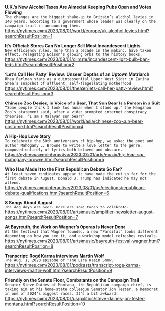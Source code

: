 **U.K.’s New Alcohol Taxes Are Aimed at Keeping Pubs Open and Votes Flowing**\
`The changes are the biggest shake-up to Britain’s alcohol levies in 140 years, according to a government whose leader was clearly on the campaign trail in announcing them.`\
https://nytimes.com/2023/08/01/world/europe/uk-alcohol-levies.html?searchResultPosition=1

**It’s Official: Stores Can No Longer Sell Most Incandescent Lights**\
`New efficiency rules, more than a decade in the making, have taken effect, relegating Edison’s glowing orbs to the history books.`\
https://nytimes.com/2023/08/01/climate/incandescent-light-bulb-ban-leds.html?searchResultPosition=2

**‘Let’s Call Her Patty’ Review: Unseen Depths of an Uptown Matriarch**\
`Rhea Perlman stars as a quintessential Upper West Sider in Zarina Shea’s snapshot of affluent, self-flagellating motherhood`\
https://nytimes.com/2023/08/01/theater/lets-call-her-patty-review.html?searchResultPosition=3

**Chinese Zoo Denies, in Voice of a Bear, That Sun Bear Is a Person in a Suit**\
`“Some people think I look too human when I stand up,” the Hangzhou Zoo’s statement said, after a video prompted internet conspiracy theories. “I am a Malayan sun bear!”`\
https://nytimes.com/2023/08/01/world/asia/chinese-zoo-sun-bear-costume.html?searchResultPosition=4

**A Hip-Hop Love Story**\
`To celebrate the 50th anniversary of hip-hop, we asked the poet and author Mahogany L. Browne to write a love letter to the genre, composed entirely of lyrics both beloved and obscure.`\
https://nytimes.com/interactive/2023/08/01/arts/music/hip-hop-rap-mahogany-browne.html?searchResultPosition=5

**Who Has Made It to the First Republican Debate So Far?**\
`At least seven candidates appear to have made the cut so far for the first debate in August. Donald J. Trump has indicated he may not attend.`\
https://nytimes.com/interactive/2023/08/01/us/elections/republican-debate-qualifications.html?searchResultPosition=6

**8 Songs About August**\
`The dog days are over. Here are some tunes to celebrate.`\
https://nytimes.com/2023/08/01/arts/music/amplifier-newsletter-august-songs.html?searchResultPosition=7

**At Bayreuth, the Work on Wagner’s Operas Is Never Done**\
`At the festival that Wagner founded, a new “Parsifal” looks different depending on how you see it, and a workshop model refreshes revivals.`\
https://nytimes.com/2023/08/01/arts/music/bayreuth-festival-wagner.html?searchResultPosition=8

**Transcript: Rogé Karma interviews Martin Wolf**\
`The Aug. 1, 2023 episode of “The Ezra Klein Show.”`\
https://nytimes.com/2023/08/01/podcasts/transcript-roge-karma-interviews-martin-wolf.html?searchResultPosition=9

**Friendly on the Senate Floor, Combatants on the Campaign Trail**\
`Senator Steve Daines of Montana, the Republican campaign chief, is taking aim at his home-state colleague Senator Jon Tester, a Democrat in one of 2024’s biggest races. It’s a bit awkward.`\
https://nytimes.com/2023/08/01/us/politics/steve-daines-jon-tester-montana.html?searchResultPosition=10

